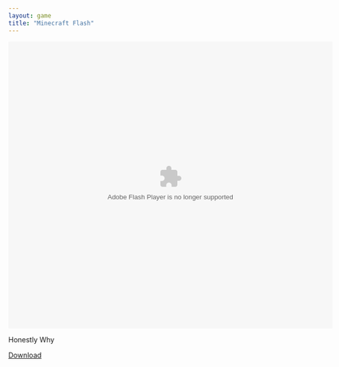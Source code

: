 ```yaml
---
layout: game
title: "Minecraft Flash"
---
```

<div class="row justify-content-md-center">
    <div class="col">
        <object width="100" height="100">
            <embed src="Play-minecraft-flash.swf" flashvars="" base="" quality="high" allowscriptaccess="always" allowfullscreen="true" bgcolor="" wmode="window" width="650" height="575" type="application/x-shockwave-flash" pluginspage="http://www.macromedia.com/go/getflashplayer">
        </object>
    </div>
</div>

<p class="comic">Honestly Why</p>

<a href="Play-minecraft-flash.swf" download class="btn btn-outline-dark">Download</a>
